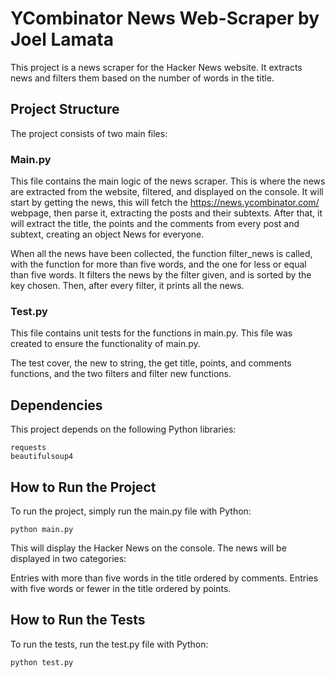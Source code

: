 # YCombinator News Web-Scraper by Joel Lamata

This project is a news scraper for the Hacker News website. It extracts news and filters them based on the number of words in the title.

## Project Structure
The project consists of two main files:

### Main.py
This file contains the main logic of the news scraper. This is where the news are extracted from the website, filtered, and displayed on the console.
It will start by getting the news, this will fetch the https://news.ycombinator.com/ webpage, then parse it, extracting the posts and their subtexts.
After that, it will extract the title, the points and the comments from every post and subtext, creating an object News for everyone.

When all the news have been collected, the function filter_news is called, with the function for more than five words, and
the one for less or equal than five words. It filters the news by the filter given, and is sorted by the key chosen.
Then, after every filter, it prints all the news.

### Test.py
This file contains unit tests for the functions in main.py. This file was created to ensure the functionality of main.py.

The test cover, the new to string, the get title, points, and comments functions, and the two filters and filter new functions.

## Dependencies
This project depends on the following Python libraries:
````
requests
beautifulsoup4
````

## How to Run the Project
To run the project, simply run the main.py file with Python:

````commandline
python main.py
````

This will display the Hacker News on the console. The news will be displayed in two categories:

Entries with more than five words in the title ordered by comments.
Entries with five words or fewer in the title ordered by points.

## How to Run the Tests
To run the tests, run the test.py file with Python:

````commandline
python test.py
````